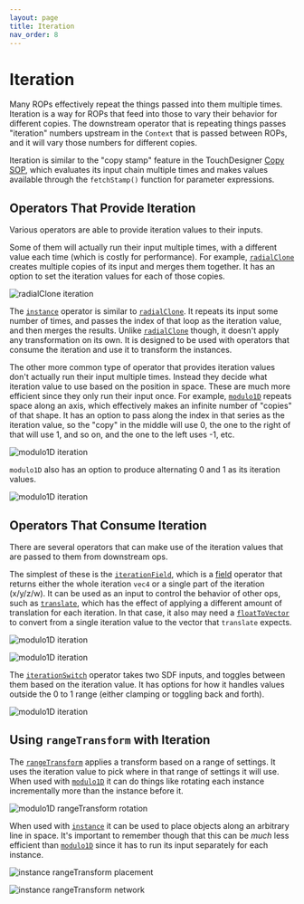 ```yaml
---
layout: page
title: Iteration
nav_order: 8
---
```


# Iteration

Many ROPs effectively repeat the things passed into them multiple times. Iteration is a way for ROPs that feed into those to vary their behavior for different copies. The downstream operator that is repeating things passes "iteration" numbers upstream in the `Context` that is passed between ROPs, and it will vary those numbers for different copies.

Iteration is similar to the "copy stamp" feature in the TouchDesigner [Copy SOP], which evaluates its input chain multiple times and makes values available through the `fetchStamp()` function for parameter expressions.

[Copy SOP]: https://docs.derivative.ca/Copy_SOP

## Operators That Provide Iteration

Various operators are able to provide iteration values to their inputs.

Some of them will actually run their input multiple times, with a different value each time (which is costly for performance). For example, [`radialClone`] creates multiple copies of its input and merges them together. It has an option to set the iteration values for each of those copies.

![radialClone iteration](/raytk/assets/images/guide/iteration-radialClone-series.png)

The [`instance`] operator is similar to [`radialClone`]. It repeats its input some number of times, and passes the index of that loop as the iteration value, and then merges the results. Unlike [`radialClone`] though, it doesn't apply any transformation on its own. It is designed to be used with operators that consume the iteration and use it to transform the instances.

The other more common type of operator that provides iteration values don't actually run their input multiple times. Instead they decide what iteration value to use based on the position in space. These are much more efficient since they only run their input once. For example, [`modulo1D`] repeats space along an axis, which effectively makes an infinite number of "copies" of that shape. It has an option to pass along the index in that series as the iteration value, so the "copy" in the middle will use 0, the one to the right of that will use 1, and so on, and the one to the left uses -1, etc.

![modulo1D iteration](/raytk/assets/images/guide/iteration-modulo1D-series.png)

`modulo1D` also has an option to produce alternating 0 and 1 as its iteration values.

![modulo1D iteration](/raytk/assets/images/guide/iteration-modulo1D-toggle.png)


## Operators That Consume Iteration

There are several operators that can make use of the iteration values that are passed to them from downstream ops.

The simplest of these is the [`iterationField`], which is a [field] operator that returns either the whole iteration `vec4` or a single part of the iteration (x/y/z/w). It can be used as an input to control the behavior of other ops, such as [`translate`], which has the effect of applying a different amount of translation for each iteration. In that case, it also may need a [`floatToVector`] to convert from a single iteration value to the vector that `translate` expects.

![modulo1D iteration](/raytk/assets/images/guide/iteration-modulo1D-translate.png)

![modulo1D iteration](/raytk/assets/images/guide/iteration-modulo1D-translate-network.png)

The [`iterationSwitch`] operator takes two SDF inputs, and toggles between them based on the iteration value. It has options for how it handles values outside the 0 to 1 range (either clamping or toggling back and forth).

![modulo1D iteration](/raytk/assets/images/guide/iteration-iterationSwitch.png)

## Using `rangeTransform` with Iteration

The [`rangeTransform`] applies a transform based on a range of settings. It uses the iteration value to pick where in that range of settings it will use. When used with [`modulo1D`] it can do things like rotating each instance incrementally more than the instance before it.

![modulo1D rangeTransform rotation](/raytk/assets/images/guide/iteration-modulo1D-rangeTransform.png)

When used with [`instance`] it can be used to place objects along an arbitrary line in space. It's important to remember though that this can be *much* less efficient than [`modulo1D`] since it has to run its input separately for each instance.

![instance rangeTransform placement](/raytk/assets/images/guide/iteration-instance-rangeTransform.png)

![instance rangeTransform network](/raytk/assets/images/guide/iteration-instance-rangeTransform-network.png)

[field]: /raytk/guide/fields
[`floatToVector`]: /raytk/reference/operators/convert/floatToVector
[`instance`]: /raytk/reference/operators/filter/instance
[`iterationField`]: /raytk/reference/operators/field/iterationField
[`iterationSwitch`]: /raytk/reference/operators/combine/iterationSwitch
[`modulo1D`]: /raytk/reference/operators/filter/modulo1D
[`radialClone`]: /raytk/reference/operators/filter/radialClone
[`rangeTransform`]: /raytk/reference/operators/filter/rangeTransform
[`translate`]: /raytk/reference/operators/filter/translate

